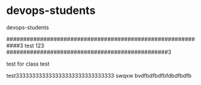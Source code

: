 # devops-students
devops-students

############################################################3
test 123
################################################3


test for class
test

test333333333333333333333333333333
swqxw
bvdfbdfbdfbfdbdfbdfb
